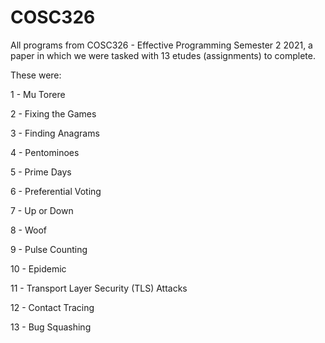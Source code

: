 # COSC326
All programs from COSC326 - Effective Programming Semester 2 2021, a paper in which we were tasked with 13 etudes (assignments) to complete.

These were:

1 - Mu Torere

2 - Fixing the Games

3 - Finding Anagrams

4 - Pentominoes

5 - Prime Days

6 - Preferential Voting

7 - Up or Down

8 - Woof

9 - Pulse Counting

10 - Epidemic

11 - Transport Layer Security (TLS) Attacks

12 - Contact Tracing

13 - Bug Squashing
